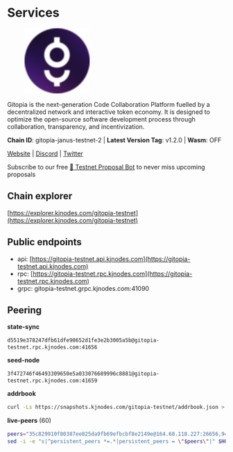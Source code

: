 # Services

<figure><img src="https://raw.githubusercontent.com/kj89/cosmos-images/main/logos/gitopia.png" width="150" alt=""><figcaption></figcaption></figure>

Gitopia is the next-generation Code Collaboration Platform fuelled by  a decentralized network and interactive token economy. It is designed  to optimize the open-source software development process through  collaboration, transparency, and incentivization.

**Chain ID**: gitopia-janus-testnet-2 | **Latest Version Tag**: v1.2.0 | **Wasm**: OFF

[Website](https://gitopia.com/) | [Discord](https://discord.gg/hFTXCGNYDZ) | [Twitter](https://twitter.com/gitopiaDAO)



Subscribe to our free [🤖 Testnet Proposal Bot](https://t.me/kjnodes_testnet_proposal_bot) to never miss upcoming proposals


## Chain explorer
[https://explorer.kjnodes.com/gitopia-testnet](https://explorer.kjnodes.com/gitopia-testnet)

## Public endpoints

* api: [https://gitopia-testnet.api.kjnodes.com](https://gitopia-testnet.api.kjnodes.com)
* rpc: [https://gitopia-testnet.rpc.kjnodes.com](https://gitopia-testnet.rpc.kjnodes.com)
* grpc: gitopia-testnet.grpc.kjnodes.com:41090

## Peering

**state-sync**

```text
d5519e378247dfb61dfe90652d1fe3e2b3005a5b@gitopia-testnet.rpc.kjnodes.com:41656
```

**seed-node**

```text
3f472746f46493309650e5a033076689996c8881@gitopia-testnet.rpc.kjnodes.com:41659
```

**addrbook**
```bash
curl -Ls https://snapshots.kjnodes.com/gitopia-testnet/addrbook.json > $HOME/.gitopia/config/addrbook.json
```

**live-peers** (60)
```bash
peers="35c829910f80387ee825da9fb69efbcbf8e2149e@164.68.118.227:26656,943dbf5b8694620c1e0cce336d6a8a3327929c77@65.109.122.105:60656,d5519e378247dfb61dfe90652d1fe3e2b3005a5b@65.109.68.190:41656,52098a0fdd0dc566615ad37492019d252635bdda@45.85.249.131:656,4cd60a4dd4211d38d948a86a614f1fd8d3d274eb@75.119.153.139:656,5b1c25f4dff541f77f1532c457f73ca7ee2e4c18@194.163.170.225:26656,d2975b49708dc92ee3b7da1d72e3eee3119d1d0c@167.86.105.216:656,95fbdc6d62be17db6688222b15b57d3e795ed07a@167.86.84.102:656,098c8f3e70fa1f1bbb447903aea96b8e1f025f13@141.95.145.41:26656,03073657e8bc5bcf71e7fd8df281ab8dcbc8821a@45.151.122.130:656,8bec864d68a2542233ba37ac94c723fdf0b8e175@45.151.122.136:656,37c3d29df83da59e5a258d413e2f89365ab05711@85.239.243.12:656,5c2a752c9b1952dbed075c56c600c3a79b58c395@195.3.220.140:27036,0eb70bf5e2403694109f9bba184570074c2dfdd5@38.242.235.255:26656,1f0f03a1c845e810e5cfeb0d960639c637d049fe@154.26.131.130:36656,007d2419fea80aee707d009af0153f5105c53379@38.242.139.164:656,61c85d47e1dd86d5a5849450b849078d4d13184b@85.239.244.123:26656,24453bdf119b17550849851d69c50cde7b140460@84.46.253.3:41656,f0b8227e40f25eaec0e25b9e91ca199d2d9a1ecb@167.86.94.177:656,9bb344d83fc1fafc4bce6b8e4a95b82f37ac4f31@82.208.20.136:26656,59a99a10a28baeda8535598acef9abb706ec5dbc@45.85.249.132:656,399d4e19186577b04c23296c4f7ecc53e61080cb@34.143.189.236:26656,a01190017638bdd910691cb2c8b6229ef8db86ef@82.208.21.100:26656,f9b892ea2e8ed8aa83f7b98e7e47371c23b01924@213.239.207.175:36656,deca8c5aed2d1e617789d80927394a1d4d1c7360@149.102.146.123:26656,7d819fa869f7c5b42c2c7a9538e1a9e7a52cfdee@65.108.226.26:24656,32230c9132ec36dc8510ba57330a30f3d34e3eeb@65.109.70.23:11356,dc53e8e177319816b1c898ca79f821369ea96b26@209.145.56.41:41656,5ffdc1788f68df5e8163d9bd0d71a4c4d3dec2e9@81.0.220.21:26656,ed177ff3cf334df1a6c190438b0c7b5dd64b423a@45.151.122.140:656,88ce80cb509fd973e06a552e1a5075d1292545d6@46.166.172.226:26656,43edb5ddb2085727d6f6c9d0b8d6f3e4e62bf2bf@95.216.65.177:41656,099052dd7c948a76afdc952b32cd733933c5a9ba@65.21.192.90:10656,0150c41282284a9546f8fe0f2531fc6b9d9128a3@65.109.23.114:11356,9912d5c8d59b7736b0702b18aeb386efe7e46f3f@164.68.111.239:656,247dbc8048be7c024c5f5deee45c18bd2f19bc93@116.203.35.46:36656,955c997a67a82cbd005e5b2b7010a1de3ac54355@38.242.241.74:26656,bc688b2be879ba5bfa34587e096a9c9a4df2e6d4@45.151.122.116:656,e88708f6bda2af195f0ec48b9868e588ead964fb@144.91.82.239:26656,d48a95dffa507f31dd54359ea47fe02c16ac14c7@213.239.216.252:26656,9c265cb98c21d6748822ca2bed0accacdd8449db@38.242.205.25:26656,6ea375302fdd319ef64e013f469e286faf739da8@213.239.207.165:20086,eaa9978430e55663346eb61312cd5ecc21448b25@38.242.139.153:656,c09aa43e7149a6bf784d11867ebb4135996016d6@213.239.215.77:26656,4e0e57bcac8aa2bc3188d5b7845eeee61a61f3f0@194.163.170.165:26656,7f4671d3657afcb77e3f23f53fadfc576e97871b@38.242.241.58:26656,81f9bdd0e1e01390b70df7544b45efdccb52e41c@84.54.23.199:26656,b745e0c6a1e0c7ec248ec274cfd038ed4bc4c2cf@65.21.134.202:26356,d5006b48f6d89a8c803d87ae8788b4ce3b45bb0a@65.109.116.110:26656,820024c34989e7605d9367847e1fc2d01ad763bd@65.109.92.235:30656,ac606e28c081c679dc23d9a94c29842be8f8b1f1@45.85.249.133:656,24789960d106c357adb753d3219b99ee090b1fc7@84.46.249.111:26656,8f5935761a8bc93c7eaf9fc8bb29b4b184269447@46.8.210.144:26656,aa6f1f6977cbfb5e52fa2335b3cf09d0569e9439@62.113.118.26:41656,417311f0ceeff950dd9bf0f389e5a9c5ed8d22cd@146.190.88.155:41656,7da6c90fe420bca73b5274884236134acf49d565@35.168.32.254:26656,570cda2b1c145372c34e288c9c14d632aea911ce@178.62.17.101:26656,4e4f87cfa1993f4f3f7645c41f469987cafdf960@85.10.202.135:12656,9c3d9cb09ecd9eabd1099b065b4a177463bdf91f@104.248.126.71:41656,ccba2e999d72ce6292c7b4c7a989000f4ed2cb4e@194.113.67.34:26656"
sed -i -e "s|^persistent_peers *=.*|persistent_peers = \"$peers\"|" $HOME/.gitopia/config/config.toml
```
